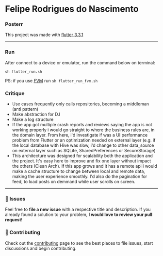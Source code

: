 # Felipe Rodrigues do Nascimento

### Posterr
This project was made with [flutter 3.3.1](https://docs.flutter.dev/get-started/install)

--- 

### Run

After connect to a device or emulator, run the command below on terminal:

```console
sh flutter_run.sh
``` 

PS: if you use [FVM](https://fvm.app/) run ```sh flutter_run_fvm.sh``` 

### Critique
 - Use cases frequently only calls repositories, becoming a middleman (anti pattern)
 - Make abstraction for D.I
 - Make a log structure
 - If the app got multiple crash reports and reviews saying the app is not working properly i would go straight to where the business rules are, in the domain layer. From here, i'd investigate if was a UI performance problem from Flutter or an optimization needed on external layer (e.g. if the local database with Hive was slow, i'd change to other data_source on external layer such as SQLite, SharedPreferences or SecureStorage)
 - This architecture was designed for scalability both the application and the project. It's easy here to improve and fix one layer without impact the others (Clean Arch). If this app grows and it has a remote api i would make a cache structure to change between local and remote data, making the user experience smoothly. I'd also do the pagination for feed, to load posts on demmand while user scrolls on screen.


---

### :bug: Issues

Feel free to **file a new issue** with a respective title and description. If you already found a solution to your problem, **I would love to review your pull request**!

### :tada: Contributing

Check out the [contributing](./CONTRIBUTING.md) page to see the best places to file issues, start discussions and begin contributing.
